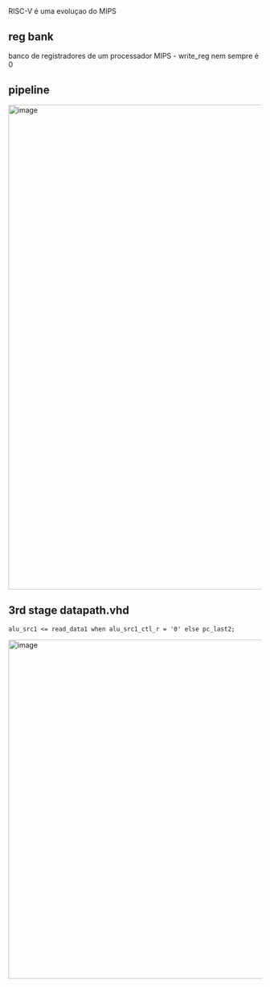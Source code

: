 ## 
RISC-V é uma evoluçao do MIPS

## reg bank
banco de registradores de um processador
MIPS - write_reg nem sempre é 0

## pipeline

<img width="964" alt="image" src="https://github.com/user-attachments/assets/3fd1bf19-2a72-4a78-850e-d75cb11c6bc5" />


## 3rd stage datapath.vhd
	alu_src1 <= read_data1 when alu_src1_ctl_r = '0' else pc_last2;

<img width="674" alt="image" src="https://github.com/user-attachments/assets/5d5af65c-bc09-442e-b472-cfb320c71e79" />
